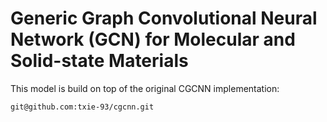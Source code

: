 # Generic Graph Convolutional Neural Network (GCN) for Molecular and Solid-state Materials

This model is build on top of the original CGCNN implementation: 
```bash
git@github.com:txie-93/cgcnn.git
```
